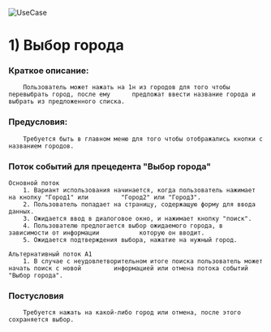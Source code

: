 ![UseCase](https://github.com/vampir9939/Tritpo/tree/master/MyWeather/Documentation/Diagrams/UseCase.jpg)# 1) Выбор города###	Краткое описание:		Пользователь может нажать на 1н из городов для того чтобы перевыбрать город, после ему 		предложат ввести название города и выбрать из предложенного списка.###	Предусловия:		Требуется быть в главном меню для того чтобы отображались кнопки с названием городов.		###	Поток событий для прецедента "Выбор города"	Основной поток		1. Вариант использования начинается, когда пользователь нажимает на кнопку "Город1" или 		"Город2" или "Город3".		2. Пользователь попадает на страницу, содержащую форму для ввода данных.		3. Ожидается ввод в диалоговое окно, и нажимает кнопку "поиск".		4. Пользователю предлогается выбор ожидаемого города, в зависимости от информации 			которую он вводит.		5. Ожидается подтверждения выбора, нажатие на нужный город.	Альтернативный поток A1		1. В случае с неудовлетворительном итоге поиска пользователь может начать поиск с новой 		информацией или отмена потока событий "Выбор города".###	Постусловия		Требуется нажать на какой-либо город или отмена, после этого сохраняется выбор.